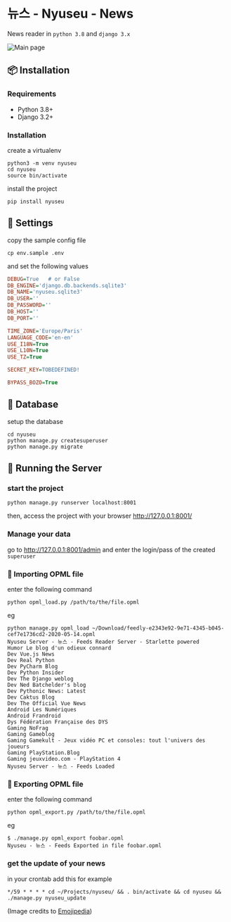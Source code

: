 # 뉴스 - Nyuseu - News

News reader in `python 3.8` and `django 3.x`

![Main page](https://gitlab.com/annyong/nyuseu/-/raw/master/nyuseu/doc/screenshot.png)

## :package: Installation

### Requirements 

* Python 3.8+
* Django 3.2+

### Installation
create a virtualenv
```
python3 -m venv nyuseu
cd nyuseu
source bin/activate
```
install the project
```
pip install nyuseu
```
##  :wrench: Settings
copy the sample config file 
```
cp env.sample .env
```
and set the following values
```ini
DEBUG=True   # or False
DB_ENGINE='django.db.backends.sqlite3'
DB_NAME='nyuseu.sqlite3'
DB_USER=''
DB_PASSWORD=''
DB_HOST=''
DB_PORT=''

TIME_ZONE='Europe/Paris'
LANGUAGE_CODE='en-en'
USE_I18N=True
USE_L10N=True
USE_TZ=True

SECRET_KEY=TOBEDEFINED!

BYPASS_BOZO=True
```

## :dvd: Database
setup the database
```
cd nyuseu
python manage.py createsuperuser
python manage.py migrate
```

## :mega: Running the Server
### start the project
```
python manage.py runserver localhost:8001
```
then, access the project with your browser http://127.0.0.1:8001/

### Manage your data 

go to http://127.0.0.1:8001/admin and enter the login/pass of the created `superuser`

### :eyes: Importing OPML file
enter the following command
```commandline
python opml_load.py /path/to/the/file.opml
```
eg
```commandline
python manage.py opml_load ~/Download/feedly-e2343e92-9e71-4345-b045-cef7e1736cd2-2020-05-14.opml 
Nyuseu Server - 뉴스 - Feeds Reader Server - Starlette powered
Humor Le blog d'un odieux connard
Dev Vue.js News
Dev Real Python
Dev PyCharm Blog
Dev Python Insider
Dev The Django weblog
Dev Ned Batchelder's blog
Dev Pythonic News: Latest
Dev Caktus Blog
Dev The Official Vue News
Android Les Numériques
Android Frandroid
Dys Fédération Française des DYS
Gaming NoFrag
Gaming Gameblog
Gaming Gamekult - Jeux vidéo PC et consoles: tout l'univers des joueurs
Gaming PlayStation.Blog
Gaming jeuxvideo.com - PlayStation 4
Nyuseu Server - 뉴스 - Feeds Loaded
```


### :eyes: Exporting OPML file
enter the following command
```commandline
python opml_export.py /path/to/the/file.opml
```
eg
```commandline
$ ./manage.py opml_export foobar.opml
Nyuseu - 뉴스 - Feeds Exported in file foobar.opml
```

### get the update of your news 
in your crontab add this for example

```
*/59 * * * * cd ~/Projects/nyuseu/ && . bin/activate && cd nyuseu && ./manage.py nyuseu_update
``` 


(Image credits to [Emojipedia](https://emojipedia.org/))
